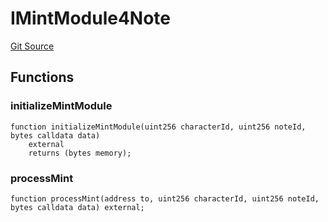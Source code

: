 # IMintModule4Note
[Git Source](https://github.com/Crossbell-Box/Crossbell-Contracts/blob/eafad9b7237b4175827150168fbfde105ec8c367/contracts/interfaces/IMintModule4Note.sol)


## Functions
### initializeMintModule


```solidity
function initializeMintModule(uint256 characterId, uint256 noteId, bytes calldata data)
    external
    returns (bytes memory);
```

### processMint


```solidity
function processMint(address to, uint256 characterId, uint256 noteId, bytes calldata data) external;
```

